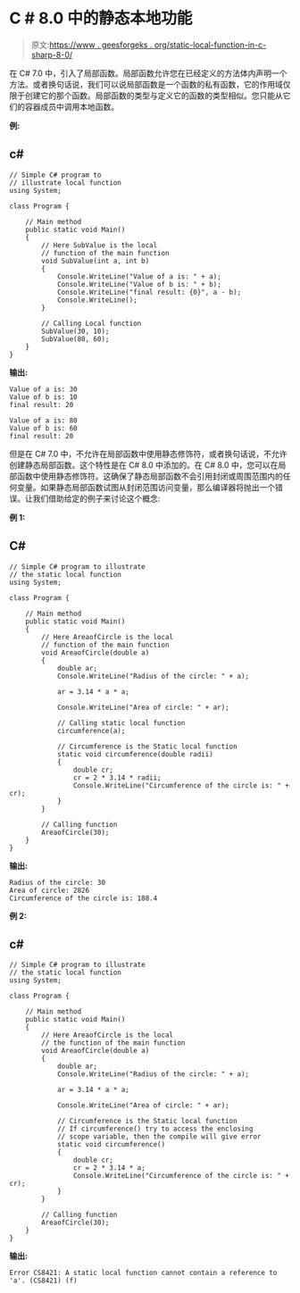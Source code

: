 # C # 8.0 中的静态本地功能

> 原文:[https://www . geesforgeks . org/static-local-function-in-c-sharp-8-0/](https://www.geeksforgeeks.org/static-local-function-in-c-sharp-8-0/)

在 C# 7.0 中，引入了局部函数。局部函数允许您在已经定义的方法体内声明一个方法。或者换句话说，我们可以说局部函数是一个函数的私有函数，它的作用域仅限于创建它的那个函数。局部函数的类型与定义它的函数的类型相似。您只能从它们的容器成员中调用本地函数。

**例:**

## c#

```
// Simple C# program to
// illustrate local function
using System;

class Program {

    // Main method
    public static void Main()
    {
        // Here SubValue is the local
        // function of the main function
        void SubValue(int a, int b)
        {
            Console.WriteLine("Value of a is: " + a);
            Console.WriteLine("Value of b is: " + b);
            Console.WriteLine("final result: {0}", a - b);
            Console.WriteLine();
        }

        // Calling Local function
        SubValue(30, 10);
        SubValue(80, 60);
    }
}
```

**输出:**

```
Value of a is: 30
Value of b is: 10
final result: 20

Value of a is: 80
Value of b is: 60
final result: 20
```

但是在 C# 7.0 中，不允许在局部函数中使用静态修饰符，或者换句话说，不允许创建静态局部函数。这个特性是在 C# 8.0 中添加的。在 C# 8.0 中，您可以在局部函数中使用静态修饰符。这确保了静态局部函数不会引用封闭或周围范围内的任何变量。如果静态局部函数试图从封闭范围访问变量，那么编译器将抛出一个错误。让我们借助给定的例子来讨论这个概念:

**例 1:**

## C#

```
// Simple C# program to illustrate
// the static local function
using System;

class Program {

    // Main method
    public static void Main()
    {
        // Here AreaofCircle is the local
        // function of the main function
        void AreaofCircle(double a)
        {
            double ar;
            Console.WriteLine("Radius of the circle: " + a);

            ar = 3.14 * a * a;

            Console.WriteLine("Area of circle: " + ar);

            // Calling static local function
            circumference(a);

            // Circumference is the Static local function
            static void circumference(double radii)
            {
                double cr;
                cr = 2 * 3.14 * radii;
                Console.WriteLine("Circumference of the circle is: " + cr);
            }
        }

        // Calling function
        AreaofCircle(30);
    }
}
```

**输出:**

```
Radius of the circle: 30
Area of circle: 2826
Circumference of the circle is: 188.4
```

**例 2:**

## c#

```
// Simple C# program to illustrate
// the static local function
using System;

class Program {

    // Main method
    public static void Main()
    {
        // Here AreaofCircle is the local
        // the function of the main function
        void AreaofCircle(double a)
        {
            double ar;
            Console.WriteLine("Radius of the circle: " + a);

            ar = 3.14 * a * a;

            Console.WriteLine("Area of circle: " + ar);

            // Circumference is the Static local function
            // If circumference() try to access the enclosing
            // scope variable, then the compile will give error
            static void circumference()
            {
                double cr;
                cr = 2 * 3.14 * a;
                Console.WriteLine("Circumference of the circle is: " + cr);
            }
        }

        // Calling function
        AreaofCircle(30);
    }
}
```

**输出:**

```
Error CS8421: A static local function cannot contain a reference to 'a'. (CS8421) (f)
```